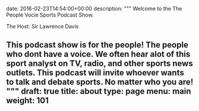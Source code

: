 
date: 2016-02-23T14:54:00+00:00
description: """
Welcome to the The People Vocie Sports Podcast Show. 

The Host: Sir Lawrence Davis 

This podcast show is for the people! The people who dont have a voice. We often hear alot of this sport analyst on TV, radio, and other sports news outlets. This podcast will invite whoever wants to talk and debate sports. No matter who you are!
"""
draft: true
title: about
type: page
menu: main
weight: 101
---
